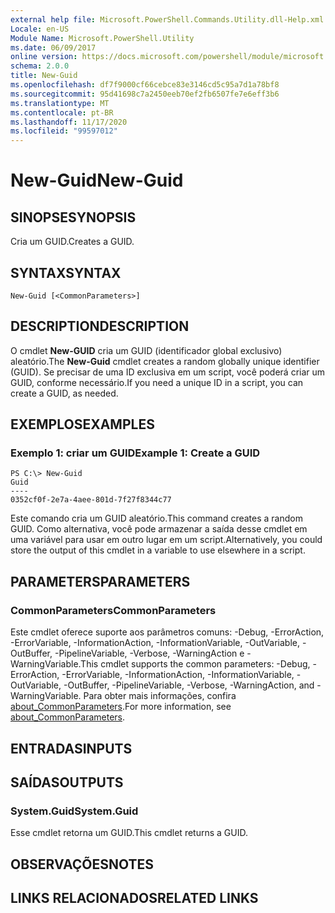 ```yaml
---
external help file: Microsoft.PowerShell.Commands.Utility.dll-Help.xml
Locale: en-US
Module Name: Microsoft.PowerShell.Utility
ms.date: 06/09/2017
online version: https://docs.microsoft.com/powershell/module/microsoft.powershell.utility/new-guid?view=powershell-7.2&WT.mc_id=ps-gethelp
schema: 2.0.0
title: New-Guid
ms.openlocfilehash: df7f9000cf66cebce83e3146cd5c95a7d1a78bf8
ms.sourcegitcommit: 95d41698c7a2450eeb70ef2fb6507fe7e6eff3b6
ms.translationtype: MT
ms.contentlocale: pt-BR
ms.lasthandoff: 11/17/2020
ms.locfileid: "99597012"
---
```

# <span data-ttu-id="7934b-102">New-Guid</span><span class="sxs-lookup"><span data-stu-id="7934b-102">New-Guid</span></span>

## <span data-ttu-id="7934b-103">SINOPSE</span><span class="sxs-lookup"><span data-stu-id="7934b-103">SYNOPSIS</span></span>
<span data-ttu-id="7934b-104">Cria um GUID.</span><span class="sxs-lookup"><span data-stu-id="7934b-104">Creates a GUID.</span></span>

## <span data-ttu-id="7934b-105">SYNTAX</span><span class="sxs-lookup"><span data-stu-id="7934b-105">SYNTAX</span></span>

```
New-Guid [<CommonParameters>]
```

## <span data-ttu-id="7934b-106">DESCRIPTION</span><span class="sxs-lookup"><span data-stu-id="7934b-106">DESCRIPTION</span></span>

<span data-ttu-id="7934b-107">O cmdlet **New-GUID** cria um GUID (identificador global exclusivo) aleatório.</span><span class="sxs-lookup"><span data-stu-id="7934b-107">The **New-Guid** cmdlet creates a random globally unique identifier (GUID).</span></span>
<span data-ttu-id="7934b-108">Se precisar de uma ID exclusiva em um script, você poderá criar um GUID, conforme necessário.</span><span class="sxs-lookup"><span data-stu-id="7934b-108">If you need a unique ID in a script, you can create a GUID, as needed.</span></span>

## <span data-ttu-id="7934b-109">EXEMPLOS</span><span class="sxs-lookup"><span data-stu-id="7934b-109">EXAMPLES</span></span>

### <span data-ttu-id="7934b-110">Exemplo 1: criar um GUID</span><span class="sxs-lookup"><span data-stu-id="7934b-110">Example 1: Create a GUID</span></span>

```
PS C:\> New-Guid
Guid
----
0352cf0f-2e7a-4aee-801d-7f27f8344c77
```

<span data-ttu-id="7934b-111">Este comando cria um GUID aleatório.</span><span class="sxs-lookup"><span data-stu-id="7934b-111">This command creates a random GUID.</span></span>
<span data-ttu-id="7934b-112">Como alternativa, você pode armazenar a saída desse cmdlet em uma variável para usar em outro lugar em um script.</span><span class="sxs-lookup"><span data-stu-id="7934b-112">Alternatively, you could store the output of this cmdlet in a variable to use elsewhere in a script.</span></span>

## <span data-ttu-id="7934b-113">PARAMETERS</span><span class="sxs-lookup"><span data-stu-id="7934b-113">PARAMETERS</span></span>

### <span data-ttu-id="7934b-114">CommonParameters</span><span class="sxs-lookup"><span data-stu-id="7934b-114">CommonParameters</span></span>

<span data-ttu-id="7934b-115">Este cmdlet oferece suporte aos parâmetros comuns: -Debug, -ErrorAction, -ErrorVariable, -InformationAction, -InformationVariable, -OutVariable, -OutBuffer, -PipelineVariable, -Verbose, -WarningAction e -WarningVariable.</span><span class="sxs-lookup"><span data-stu-id="7934b-115">This cmdlet supports the common parameters: -Debug, -ErrorAction, -ErrorVariable, -InformationAction, -InformationVariable, -OutVariable, -OutBuffer, -PipelineVariable, -Verbose, -WarningAction, and -WarningVariable.</span></span> <span data-ttu-id="7934b-116">Para obter mais informações, confira [about_CommonParameters](https://go.microsoft.com/fwlink/?LinkID=113216).</span><span class="sxs-lookup"><span data-stu-id="7934b-116">For more information, see [about_CommonParameters](https://go.microsoft.com/fwlink/?LinkID=113216).</span></span>

## <span data-ttu-id="7934b-117">ENTRADAS</span><span class="sxs-lookup"><span data-stu-id="7934b-117">INPUTS</span></span>

## <span data-ttu-id="7934b-118">SAÍDAS</span><span class="sxs-lookup"><span data-stu-id="7934b-118">OUTPUTS</span></span>

### <span data-ttu-id="7934b-119">System.Guid</span><span class="sxs-lookup"><span data-stu-id="7934b-119">System.Guid</span></span>

<span data-ttu-id="7934b-120">Esse cmdlet retorna um GUID.</span><span class="sxs-lookup"><span data-stu-id="7934b-120">This cmdlet returns a GUID.</span></span>

## <span data-ttu-id="7934b-121">OBSERVAÇÕES</span><span class="sxs-lookup"><span data-stu-id="7934b-121">NOTES</span></span>

## <span data-ttu-id="7934b-122">LINKS RELACIONADOS</span><span class="sxs-lookup"><span data-stu-id="7934b-122">RELATED LINKS</span></span>

